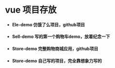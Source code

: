 # vue 项目存放

- #### Ele-demo 仿饿了么项目，github项目

- #### Sell-demo 写的第一个购物车demo，放着纪念一下

- #### Store-demo 完整购物商城应用，github项目

- #### Store-demo 自己写的项目，完全靠想象力写的

